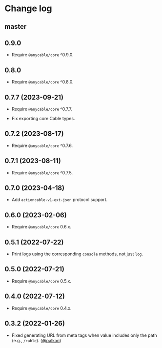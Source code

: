 # Change log

## master

## 0.9.0

- Require `@anycable/core` ^0.9.0.

## 0.8.0

- Require `@anycable/core` ^0.8.0.

## 0.7.7 (2023-09-21)

- Require `@anycable/core` ^0.7.7.

- Fix exporting core Cable types.

## 0.7.2 (2023-08-17)

- Require `@anycable/core` ^0.7.6.

## 0.7.1 (2023-08-11)

- Require `@anycable/core` ^0.7.5.

## 0.7.0 (2023-04-18)

- Add `actioncable-v1-ext-json` protocol support.

## 0.6.0 (2023-02-06)

- Require `@anycable/core` 0.6.x.

## 0.5.1 (2022-07-22)

- Print logs using the corresponding `console` methods, not just `log`.

## 0.5.0 (2022-07-21)

- Require `@anycable/core` 0.5.x.

## 0.4.0 (2022-07-12)

- Require `@anycable/core` 0.4.x.

## 0.3.2 (2022-01-26)

- Fixed generating URL from meta tags when value includes only the path (e.g., `/cable`). ([@palkan][])

[@palkan]: https://github.com/palkan
